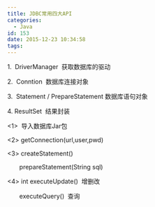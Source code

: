 ```yaml
---
title: JDBC常用四大API
categories:
  - Java
id: 153
date: 2015-12-23 10:34:58
tags:
---
```


1\.  DriverManager  获取数据库的驱动

2\.  Conntion  数据库连接对象

3\.  Statement / PrepareStatement 数据库语句对象

4\. ResultSet  结果封装

<1>  导入数据库Jar包

<2> getConnection(url,user,pwd)

<3> createStatement()

       prepareStatement(String sql)

<4> int executeUpdate()  增删改

       executeQuery()  查询

